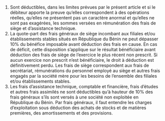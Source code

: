 1) Sont déductibles, dans les limites prévues par le présent article et si le débiteur apporte la preuve qu’elles correspondent à des opérations réelles, qu’elles ne présentent pas un caractère anormal et qu’elles ne sont pas exagérées, les sommes versées en rémunération des frais de siège et d’assistance technique.
2) La  quote-part  des  frais  généraux  de  siège  incombant  aux  filiales  et/ou
établissements stables situés en République du Bénin ne peut dépasser 10% du bénéfice imposable  avant  déduction  des  frais  en  cause.  En  cas  de  déficit,  cette  disposition s’applique sur le résultat bénéficiaire avant déduction des frais de siège de l’exercice le plus  récent  non  prescrit.  Si  aucun  exercice  non  prescrit  n’est  bénéficiaire,  le  droit  à déduction est définitivement perdu.
Les frais de siège correspondent aux frais de secrétariat, rémunérations du personnel employé  au  siège  et  autres  frais  engagés  par  la  société  mère  pour  les  besoins  de l’ensemble des filiales et/ou établissements stables.
3) Les frais d’assistance technique, comptable et financière, frais d’études et autres
frais assimilés ne sont déductibles qu’à hauteur de 10% des frais généraux s’ils sont versés à une société non exploitée en République du Bénin.
Par frais généraux, il faut entendre les charges d’exploitation sous déduction des achats de stocks et de matières premières, des amortissements et des provisions.